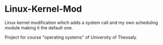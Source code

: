 # Linux-Kernel-Mod

Linux kernel modification which adds a system call and my own scheduling module making it the default one. 

Project for course "operating systems" of University of Thessaly.

